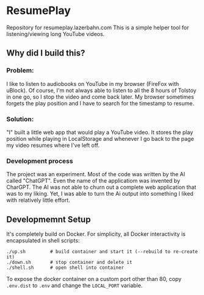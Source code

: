 # ResumePlay

Repository for resumeplay.lazerbahn.com
This is a simple helper tool for listening/viewing long YouTube videos. 

## Why did I build this?

### Problem: 

I like to listen to audiobooks on YouTube in my browser (FireFox with uBlock). Of course, I'm not always 
able to listen to all the 8 hours of Tolstoy in one go, so I stop the video and come back later. My browser sometimes
forgets the play position and I have to search for the timestamp to resume.

### Solution: 

"I" built a little web app that would play a YouTube video. It stores the play position while playing in
LocalStorage and whenever I go back to the page my video resumes where I've left off. 

### Development process

The project was an experiment. Most of the code was written by the AI called "ChatGPT". Even the name of the applicatiom
was invented by CharGPT. The AI was not able to churn out a complete web application that was to my liking. 
Yet, I was able to turn the Ai output into something I liked with relatively little effort.

## Developmemnt Setup

It's completely build on Docker. For simplicity, all Docker interactivity is encapsulated in shell scripts:

    ./up.sh         # build container and start it (--rebuild to re-create it) 
    ./down.sh       # stop container and delete it
    ./shell.sh      # open shell into container

To expose the docker container on a custom port other than 80, copy `.env.dist` to `.env` and change the
`LOCAL_PORT` variable.
